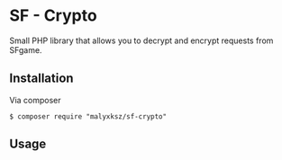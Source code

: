 # SF - Crypto
Small PHP library that allows you to decrypt and encrypt requests from SFgame.

## Installation

Via composer
```
$ composer require "malyxksz/sf-crypto"
```

## Usage